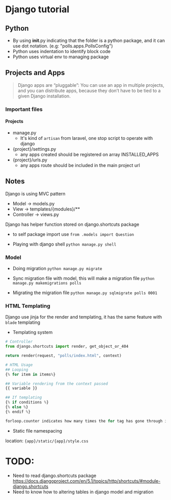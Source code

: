 # Django tutorial

## Python
- By using __init__.py indicating that the folder is a python package, and it can use dot notation. (e.g: "polls.apps.PollsConfig")
- Python uses indentation to identify block code
- Python uses virtual env to managing package

## Projects and Apps
> Django apps are “pluggable”: You can use an app in multiple projects, and you can distribute apps, because they don’t have to be tied to a given Django installation.

### Important files
#### Projects
- manage.py
    - It's kind of `artisan` from laravel, one stop script to operate with django
- {project}/settings.py
    - any apps created should be registered on array INSTALLED_APPS
- {project}/urls.py
    - any apps route should be included in the main project url

## Notes 
Django is using MVC pattern
- Model -> models.py
- View -> templates/{modules}/**
- Controller -> views.py

Django has helper function stored on django.shortcuts package

- to self package import use 
`from .models import Question`

- Playing with django shell
`python manage.py shell`


### Model
- Doing migration
`python manage.py migrate`

- Sync migration file with model, this will make a migration file
`python manage.py makemigrations polls`

- Migrating the migration file
`python manage.py sqlmigrate polls 0001`

### HTML Templating
Django use jinja for the render and templating, it has the same feature with `blade` templating

- Templating system
```py
# Controller
from django.shortcuts import render, get_object_or_404

return render(request, "polls/index.html", context)

# HTML Usage
## Looping
{% for item in items%}

## Variable rendering from the context passed
{{ variable }}

## If templating
{% if conditions %}
{% else %}
{% endif %}

forloop.counter indicates how many times the for tag has gone through its loop
```

- Static file namespacing

location: `{app}/static/{app}/style.css`

# TODO:
- Need to read django.shortcuts package
https://docs.djangoproject.com/en/5.1/topics/http/shortcuts/#module-django.shortcuts
- Need to know how to altering tables in django model and migration
